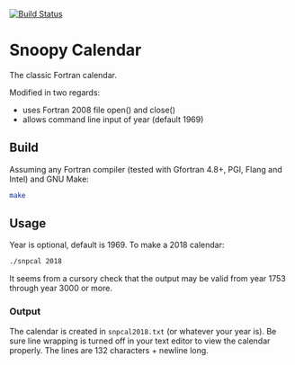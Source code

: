 [![Build Status](https://travis-ci.com/fortran-gaming/snoopy-calendar.svg?branch=master)](https://travis-ci.com/fortran-gaming/snoopy-calendar)

# Snoopy Calendar

The classic Fortran calendar.

Modified in two regards:

* uses Fortran 2008 file open() and close()
* allows command line input of year (default 1969)


## Build
Assuming any Fortran compiler (tested with Gfortran 4.8+, PGI, Flang and Intel) and GNU Make:

```bash
make
```

## Usage

Year is optional, default is 1969. 
To make a 2018 calendar:

```bash
./snpcal 2018
```

It seems from a cursory check that the output may be valid from year 1753 through year 3000 or more.

### Output

The calendar is created in `snpcal2018.txt` (or whatever your year is).
Be sure line wrapping is turned off in your text editor to view the calendar properly.
The lines are 132 characters + newline long.
